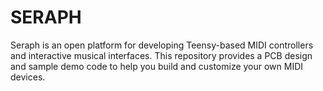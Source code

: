# SERAPH
Seraph is an open platform for developing Teensy-based MIDI controllers and interactive musical interfaces. This repository provides a PCB design and sample demo code to help you build and customize your own MIDI devices.

